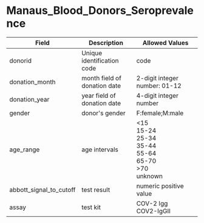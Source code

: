 # Manaus_Blood_Donors_Seroprevalence

|Field|Description|Allowed Values|
|---|---|---|
|donorid|Unique identification code|code|
|donation_month|month field of donation date|2-digit integer number: 01-12|
|donation_year|year field of donation date|4-digit integer number|
|gender|donor's gender|F:female;M:male|
|age_range|age intervals|<15<br>15-24<br>25-34<br>35-44<br>55-64<br>65-70<br>>70<br>unknown|
|abbott_signal_to_cutoff| test result|numeric positive value|
|assay|test kit|COV-2 Igg<br>COV2-IgGII

